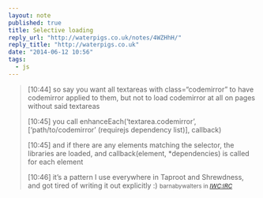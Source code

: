 ```yaml
---
layout: note
published: true
title: Selective loading
reply_url: "http://waterpigs.co.uk/notes/4WZHhH/"
reply_title: "http://waterpigs.co.uk"
date: "2014-06-12 10:56"
tags: 
  - js
---
```


<blockquote>

[10:44] so say you want all textareas with class=“codemirror” to have codemirror applied to them, but not to load codemirror at all on pages without said textareas

[10:45] you call enhanceEach(‘textarea.codemirror’, [‘path/to/codemirror’ (requirejs dependency list)], callback)

[10:45] and if there are any elements matching the selector, the libraries are loaded, and callback(element, *dependencies) is called for each element
 
[10:46] it’s a pattern I use everywhere in Taproot and Shrewdness, and got tired of writing it out explicitly :)
<small>barnabywalters in <a href="http://indiewebcamp.com/irc/2014-06-12#t1402595077"><cite title="IndieWebCamp IRC">IWC:IRC</cite></a></small>
</blockquote>

